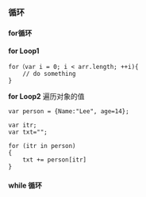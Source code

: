 ### 循环
#### for循环

**for Loop1**
```
for（var i = 0; i < arr.length; ++i){
    // do something
}
```

**for Loop2**
遍历对象的值
```
var person = {Name:"Lee", age=14};

var itr;
var txt="";

for (itr in person)
{
    txt += person[itr]
}
```


#### while 循环
